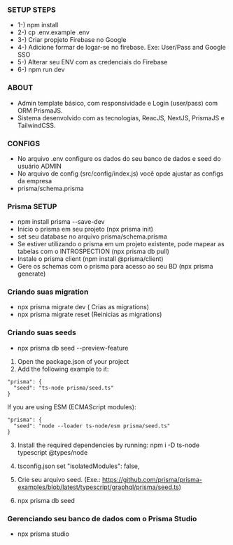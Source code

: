 ### SETUP STEPS

- 1-) npm install
- 2-) cp .env.example .env
- 3-) Criar propjeto Firebase no Google
- 4-) Adicione formar de logar-se no firebase. Exe: User/Pass and Google SSO
- 5-) Alterar seu ENV com as credenciais do Firebase
- 6-) npm run dev

### ABOUT

- Admin template básico, com responsividade e Login (user/pass) com ORM PrismaJS.
- Sistema desenvolvido com as tecnologias, ReacJS, NextJS, PrismaJS e TailwindCSS.

### CONFIGS

- No arquivo .env configure os dados do seu banco de dados e seed do usuário ADMIN
- No arquivo de config (src/config/index.js) você opde ajustar as configs da empresa
- prisma/schema.prisma

### Prisma SETUP

- npm install prisma --save-dev
- Inicio o prisma em seu projeto (npx prisma init)
- set seu database no arquivo prisma/schema.prisma
- Se estiver utilizando o prisma em um projeto existente, pode mapear as tabelas com o INTROSPECTION (npx prisma db pull)
- Instale o prisma client (npm install @prisma/client)
- Gere os schemas com o prisma para acesso ao seu BD (npx prisma generate)

### Criando suas migration

- npx prisma migrate dev ( Crias as migrations)
- npx prisma migrate reset (Reinicias as migrations)

### Criando suas seeds

- npx prisma db seed --preview-feature

1. Open the package.json of your project
2. Add the following example to it:

```
"prisma": {
  "seed": "ts-node prisma/seed.ts"
}
```

If you are using ESM (ECMAScript modules):

```
"prisma": {
  "seed": "node --loader ts-node/esm prisma/seed.ts"
}
```

3. Install the required dependencies by running:
   npm i -D ts-node typescript @types/node

4. tsconfig.json set "isolatedModules": false,

5. Crie seu arquivo seed. (Exe.: https://github.com/prisma/prisma-examples/blob/latest/typescript/graphql/prisma/seed.ts)

6. npx prisma db seed

### Gerenciando seu banco de dados com o Prisma Studio

- npx prisma studio
